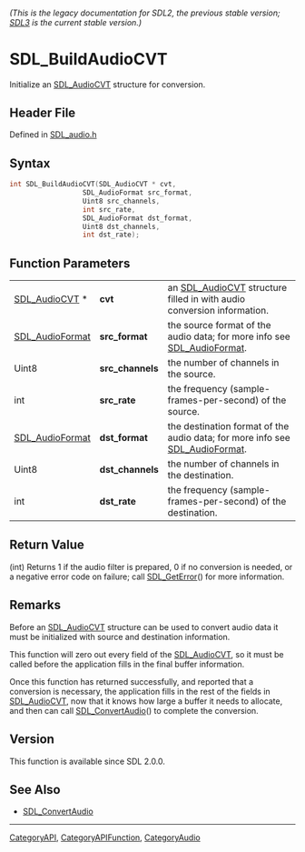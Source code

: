 ###### (This is the legacy documentation for SDL2, the previous stable version; [SDL3](https://wiki.libsdl.org/SDL3/) is the current stable version.)
# SDL_BuildAudioCVT

Initialize an [SDL_AudioCVT](SDL_AudioCVT) structure for conversion.

## Header File

Defined in [SDL_audio.h](https://github.com/libsdl-org/SDL/blob/SDL2/include/SDL_audio.h)

## Syntax

```c
int SDL_BuildAudioCVT(SDL_AudioCVT * cvt,
                  SDL_AudioFormat src_format,
                  Uint8 src_channels,
                  int src_rate,
                  SDL_AudioFormat dst_format,
                  Uint8 dst_channels,
                  int dst_rate);
```

## Function Parameters

|                                    |                  |                                                                                                 |
| ---------------------------------- | ---------------- | ----------------------------------------------------------------------------------------------- |
| [SDL_AudioCVT](SDL_AudioCVT) *     | **cvt**          | an [SDL_AudioCVT](SDL_AudioCVT) structure filled in with audio conversion information.          |
| [SDL_AudioFormat](SDL_AudioFormat) | **src_format**   | the source format of the audio data; for more info see [SDL_AudioFormat](SDL_AudioFormat).      |
| Uint8                              | **src_channels** | the number of channels in the source.                                                           |
| int                                | **src_rate**     | the frequency (sample-frames-per-second) of the source.                                         |
| [SDL_AudioFormat](SDL_AudioFormat) | **dst_format**   | the destination format of the audio data; for more info see [SDL_AudioFormat](SDL_AudioFormat). |
| Uint8                              | **dst_channels** | the number of channels in the destination.                                                      |
| int                                | **dst_rate**     | the frequency (sample-frames-per-second) of the destination.                                    |

## Return Value

(int) Returns 1 if the audio filter is prepared, 0 if no conversion is
needed, or a negative error code on failure; call
[SDL_GetError](SDL_GetError)() for more information.

## Remarks

Before an [SDL_AudioCVT](SDL_AudioCVT) structure can be used to convert
audio data it must be initialized with source and destination information.

This function will zero out every field of the
[SDL_AudioCVT](SDL_AudioCVT), so it must be called before the application
fills in the final buffer information.

Once this function has returned successfully, and reported that a
conversion is necessary, the application fills in the rest of the fields in
[SDL_AudioCVT](SDL_AudioCVT), now that it knows how large a buffer it needs
to allocate, and then can call [SDL_ConvertAudio](SDL_ConvertAudio)() to
complete the conversion.

## Version

This function is available since SDL 2.0.0.

## See Also

- [SDL_ConvertAudio](SDL_ConvertAudio)

----
[CategoryAPI](CategoryAPI), [CategoryAPIFunction](CategoryAPIFunction), [CategoryAudio](CategoryAudio)

